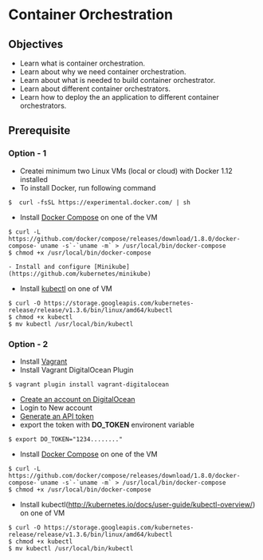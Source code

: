 # Container Orchestration

## Objectives
- Learn what is container orchestration. 
- Learn about why we need container orchestration.
- Learn about what is needed to build container orchestrator. 
- Learn about different container orchestrators.
- Learn how to deploy the an application to different container orchestrators.

## Prerequisite

### Option - 1 
- Createi minimum two Linux VMs (local or cloud) with Docker 1.12 installed 
 - To install Docker, run following command 
```
$  curl -fsSL https://experimental.docker.com/ | sh 
```
- Install [Docker Compose](https://docs.docker.com/compose/) on one of the VM  
```
$ curl -L https://github.com/docker/compose/releases/download/1.8.0/docker-compose-`uname -s`-`uname -m` > /usr/local/bin/docker-compose
$ chmod +x /usr/local/bin/docker-compose

- Install and configure [Minikube](https://github.com/kubernetes/minikube)
```
- Install [kubectl](http://kubernetes.io/docs/user-guide/kubectl-overview/) on one of VM
```
$ curl -O https://storage.googleapis.com/kubernetes-release/release/v1.3.6/bin/linux/amd64/kubectl
$ chmod +x kubectl
$ mv kubectl /usr/local/bin/kubectl
```  

### Option - 2
- Install [Vagrant](https://www.vagrantup.com/)     
- Install Vagrant DigitalOcean Plugin
```
$ vagrant plugin install vagrant-digitalocean
```
- [Create an account on DigitalOcean](http://www.digitalocean.com/?refcode=6883b56f3ade) 
 - Login to New account
 - [Generate an API token](https://cloud.digitalocean.com/settings/api/tokens)
 - export the token with **DO_TOKEN** environent variable 
 ```
 $ export DO_TOKEN="1234........"
 ```
- Install [Docker Compose](https://docs.docker.com/compose/) on one of the VM  
```
$ curl -L https://github.com/docker/compose/releases/download/1.8.0/docker-compose-`uname -s`-`uname -m` > /usr/local/bin/docker-compose
$ chmod +x /usr/local/bin/docker-compose
```
- Install kubectl(http://kubernetes.io/docs/user-guide/kubectl-overview/) on one of VM
```
$ curl -O https://storage.googleapis.com/kubernetes-release/release/v1.3.6/bin/linux/amd64/kubectl
$ chmod +x kubectl
$ mv kubectl /usr/local/bin/kubectl
```  

